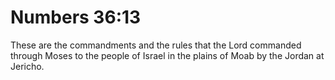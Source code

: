 # Numbers 36:13

These are the commandments and the rules that the Lord commanded through Moses to the people of Israel in the plains of Moab by the Jordan at Jericho.
